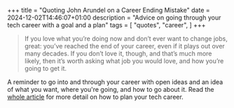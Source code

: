 +++
title = "Quoting John Arundel on a Career Ending Mistake"
date = 2024-12-02T14:46:07+01:00
description = "Advice on going through your tech career with a goal and a plan"
tags = [
  "quotes",
  "career",
]
+++

> If you love what you’re doing now and don’t ever want to change jobs, great: you’ve reached the end of your career, even if it plays out over many decades. If you don’t love it, though, and that’s much more likely, then it’s worth asking what job you would love, and how you’re going to get it.

A reminder to go into and through your career with open ideas and an idea of what you want, where you're going, and how to go about it.
Read the [whole article](https://bitfieldconsulting.com/posts/career) for more detail on how to plan your tech career.

